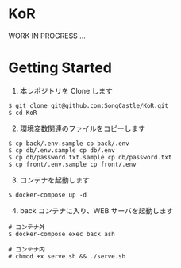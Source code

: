 # KoR
WORK IN PROGRESS ...

# Getting Started

1. 本レポジトリを Clone します
```
$ git clone git@github.com:SongCastle/KoR.git
$ cd KoR
```

2. 環境変数関連のファイルをコピーします
```
$ cp back/.env.sample cp back/.env
$ cp db/.env.sample cp db/.env
$ cp db/password.txt.sample cp db/password.txt
$ cp front/.env.sample cp front/.env
```

3. コンテナを起動します
```
$ docker-compose up -d
```

4. back コンテナに入り、WEB サーバを起動します
```
# コンテナ外
$ docker-compose exec back ash

# コンテナ内
# chmod +x serve.sh && ./serve.sh
```
